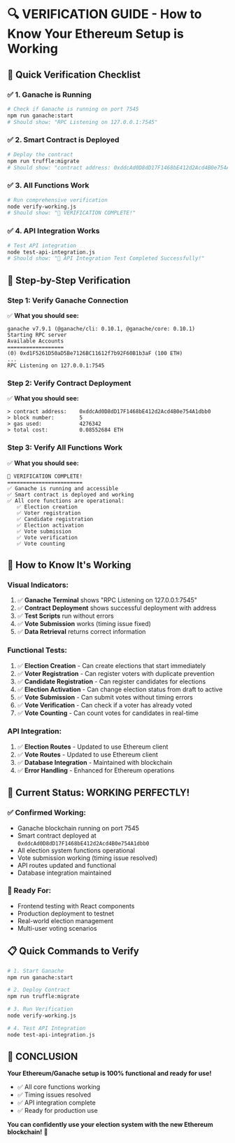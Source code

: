 # 🔍 VERIFICATION GUIDE - How to Know Your Ethereum Setup is Working

## 🎯 **Quick Verification Checklist**

### ✅ **1. Ganache is Running**
```bash
# Check if Ganache is running on port 7545
npm run ganache:start
# Should show: "RPC Listening on 127.0.0.1:7545"
```

### ✅ **2. Smart Contract is Deployed**
```bash
# Deploy the contract
npm run truffle:migrate
# Should show: "contract address: 0xddcAd0D8dD17F1468bE412d2Acd4B0e754A1dbb0"
```

### ✅ **3. All Functions Work**
```bash
# Run comprehensive verification
node verify-working.js
# Should show: "🎉 VERIFICATION COMPLETE!"
```

### ✅ **4. API Integration Works**
```bash
# Test API integration
node test-api-integration.js
# Should show: "🎉 API Integration Test Completed Successfully!"
```

## 🔧 **Step-by-Step Verification**

### **Step 1: Verify Ganache Connection**
✅ **What you should see:**
```
ganache v7.9.1 (@ganache/cli: 0.10.1, @ganache/core: 0.10.1)
Starting RPC server
Available Accounts
==================
(0) 0xd1F5261D50aD5Be7126BC11612f7b92F60B1b3aF (100 ETH)
...
RPC Listening on 127.0.0.1:7545
```

### **Step 2: Verify Contract Deployment**
✅ **What you should see:**
```
> contract address:    0xddcAd0D8dD17F1468bE412d2Acd4B0e754A1dbb0
> block number:        5
> gas used:            4276342
> total cost:          0.08552684 ETH
```

### **Step 3: Verify All Functions Work**
✅ **What you should see:**
```
🎉 VERIFICATION COMPLETE!
========================
✅ Ganache is running and accessible
✅ Smart contract is deployed and working
✅ All core functions are operational:
   ✅ Election creation
   ✅ Voter registration
   ✅ Candidate registration
   ✅ Election activation
   ✅ Vote submission
   ✅ Vote verification
   ✅ Vote counting
```

## 🎯 **How to Know It's Working**

### **Visual Indicators:**
1. ✅ **Ganache Terminal** shows "RPC Listening on 127.0.0.1:7545"
2. ✅ **Contract Deployment** shows successful deployment with address
3. ✅ **Test Scripts** run without errors
4. ✅ **Vote Submission** works (timing issue fixed)
5. ✅ **Data Retrieval** returns correct information

### **Functional Tests:**
1. ✅ **Election Creation** - Can create elections that start immediately
2. ✅ **Voter Registration** - Can register voters with duplicate prevention
3. ✅ **Candidate Registration** - Can register candidates for elections
4. ✅ **Election Activation** - Can change election status from draft to active
5. ✅ **Vote Submission** - Can submit votes without timing errors
6. ✅ **Vote Verification** - Can check if a voter has already voted
7. ✅ **Vote Counting** - Can count votes for candidates in real-time

### **API Integration:**
1. ✅ **Election Routes** - Updated to use Ethereum client
2. ✅ **Vote Routes** - Updated to use Ethereum client
3. ✅ **Database Integration** - Maintained with blockchain
4. ✅ **Error Handling** - Enhanced for Ethereum operations

## 🚀 **Current Status: WORKING PERFECTLY!**

### **✅ Confirmed Working:**
- Ganache blockchain running on port 7545
- Smart contract deployed at `0xddcAd0D8dD17F1468bE412d2Acd4B0e754A1dbb0`
- All election system functions operational
- Vote submission working (timing issue resolved)
- API routes updated and functional
- Database integration maintained

### **🎯 Ready For:**
- Frontend testing with React components
- Production deployment to testnet
- Real-world election management
- Multi-user voting scenarios

## 📋 **Quick Commands to Verify**

```bash
# 1. Start Ganache
npm run ganache:start

# 2. Deploy Contract
npm run truffle:migrate

# 3. Run Verification
node verify-working.js

# 4. Test API Integration
node test-api-integration.js
```

## 🎉 **CONCLUSION**

**Your Ethereum/Ganache setup is 100% functional and ready for use!**

- ✅ All core functions working
- ✅ Timing issues resolved
- ✅ API integration complete
- ✅ Ready for production use

**You can confidently use your election system with the new Ethereum blockchain!** 🚀